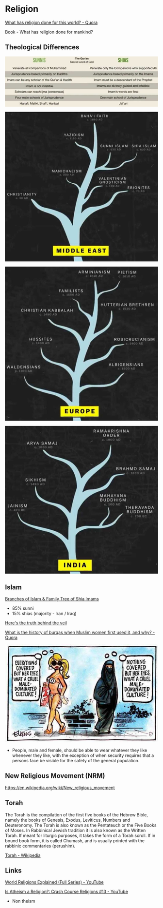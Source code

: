 # Religion

[What has religion done for this world? - Quora](https://www.quora.com/What-has-religion-done-for-this-world)

Book - What has religion done for mankind?

## Theological Differences

![image](../../media/Religion-image1.jpg)

![image](../../media/Religion-image2.jpg)

![image](../../media/Religion-image3.jpg)

![image](../../media/Religion-image4.jpg)

## Islam

[Branches of Islam & Family Tree of Shia Imams](https://www.youtube.com/watch?v=e5YynfMfJXA)

- 85% sunni
- 15% shias (majority - Iran / Iraq)

[Here's the truth behind the veil](https://timesofindia.indiatimes.com/heres-the-truth-behind-the-veil/articleshow/5516871.cms)

[What is the history of burqas when Muslim women first used it, and why? - Quora](https://www.quora.com/What-is-the-history-of-burqas-when-Muslim-women-first-used-it-and-why)

![veil](../../media/Pasted%20image%2020240819131213.jpg)

- People, male and female, should be able to wear whatever they like whenever they like, with the exception of when security requires that a persons face be visible for the safety of the general population.

## New Religious Movement (NRM)

https://en.wikipedia.org/wiki/New_religious_movement

## Torah

The Torah is the compilation of the first five books of the Hebrew Bible, namely the books of Genesis, Exodus, Leviticus, Numbers and Deuteronomy. The Torah is also known as the Pentateuch or the Five Books of Moses. In Rabbinical Jewish tradition it is also known as the Written Torah. If meant for liturgic purposes, it takes the form of a Torah scroll. If in bound book form, it is called Chumash, and is usually printed with the rabbinic commentaries (perushim).

[Torah - Wikipedia](https://en.wikipedia.org/wiki/Torah)

## Links

[World Religions Explained (Full Series) - YouTube](https://www.youtube.com/watch?v=nxhSOcyPCVo&ab_channel=UsefulCharts)

[Is Atheism a Religion?: Crash Course Religions #13 - YouTube](https://www.youtube.com/watch?v=CZXFZAxX3UA)

- Non theism
